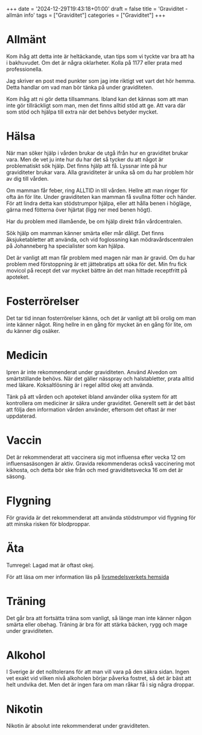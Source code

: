 +++
date = '2024-12-29T19:43:18+01:00'
draft = false
title = 'Graviditet - allmän info'
tags = ["Graviditet"]
categories = ["Graviditet"]
+++
<!-- Kolla med den senaste version av Chatgpt-->

# Allmänt
Kom ihåg att detta inte är heltäckande, utan tips som vi tyckte var bra att ha i bakhuvudet. Om det är några oklarheter. Kolla på 1177 eller prata med professionella.

Jag skriver en post med punkter som jag inte riktigt vet vart det hör hemma. Detta handlar om vad man bör tänka på under graviditeten.

Kom ihåg att ni gör detta tillsammans. Ibland kan det kännas som att man inte gör tillräckligt som man, men det finns alltid stöd att ge. Att vara där som stöd och hjälpa till extra när det behövs betyder mycket.

# Hälsa
När man söker hjälp i vården brukar de utgå ifrån hur en graviditet brukar vara. Men de vet ju inte hur du har det så tycker du att något är problematiskt sök hjälp. Det finns hjälp att få. Lyssnar inte på hur graviditeter brukar vara. Alla graviditeter är unika så om du har problem hör av dig till vården.

Om mamman får feber, ring ALLTID in till vården. Hellre att man ringer för ofta än för lite. Under graviditeten kan mamman få svullna fötter och händer. För att lindra detta kan stödstrumpor hjälpa, eller att hålla benen i högläge, gärna med fötterna över hjärtat (ligg ner med benen högt).

Har du problem med illamående, be om hjälp direkt från vårdcentralen.

Sök hjälp om mamman känner smärta eller mår dåligt. Det finns åksjuketabletter att använda, och vid foglossning kan mödravårdscentralen på Johanneberg ha specialister som kan hjälpa.

Det är vanligt att man får problem med magen när man är gravid. Om du har problem med förstoppning är ett jättebratips att söka för det. Min fru fick movicol på recept det var mycket bättre än det man hittade receptfritt på apoteket.

# Fosterrörelser
Det tar tid innan fosterrörelser känns, och det är vanligt att bli orolig om man inte känner något. Ring hellre in en gång för mycket än en gång för lite, om du känner dig osäker.

# Medicin
Ipren är inte rekommenderat under graviditeten. Använd Alvedon om smärtstillande behövs. När det gäller nässpray och halstabletter, prata alltid med läkare. Koksaltlösning är i regel alltid okej att använda.

Tänk på att vården och apoteket ibland använder olika system för att kontrollera om mediciner är säkra under graviditet. Generellt sett är det bäst att följa den information vården använder, eftersom det oftast är mer uppdaterad.

# Vaccin
Det är rekommenderat att vaccinera sig mot influensa efter vecka 12 om influensasäsongen är aktiv. Gravida rekommenderas också vaccinering mot kikhosta, och detta bör ske från och med graviditetsvecka 16 om det är säsong.

# Flygning
För gravida är det rekommenderat att använda stödstrumpor vid flygning för att minska risken för blodproppar.

# Äta
Tumregel: Lagad mat är oftast okej.

För att läsa om mer information läs på [livsmedelsverkets hemsida](https://www.livsmedelsverket.se/matvanor-halsa--miljo/kostrad/gravida/mat-att-undvika)

# Träning
Det går bra att fortsätta träna som vanligt, så länge man inte känner någon smärta eller obehag. Träning är bra för att stärka bäcken, rygg och mage under graviditeten.

# Alkohol
I Sverige är det nolltolerans för att man vill vara på den säkra sidan. Ingen vet exakt vid vilken nivå alkoholen börjar påverka fostret, så det är bäst att helt undvika det. Men det är ingen fara om man råkar få i sig några droppar.

# Nikotin
Nikotin är absolut inte rekommenderat under graviditeten.